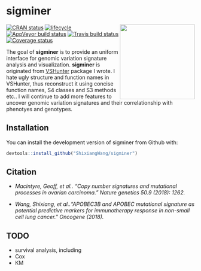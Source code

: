 
<!-- README.md is generated from README.Rmd. Please edit that file -->
sigminer
========

<img src="https://github.com/ShixiangWang/sigminer/blob/master/inst/figures/sigminer.png" height="200" align="right" />

[![CRAN status](https://www.r-pkg.org/badges/version/sigminer)](https://cran.r-project.org/package=sigminer) [![lifecycle](https://img.shields.io/badge/lifecycle-maturing-blue.svg)](https://www.tidyverse.org/lifecycle/#maturing) [![AppVeyor build status](https://ci.appveyor.com/api/projects/status/github/ShixiangWang/sigminer?branch=master&svg=true)](https://ci.appveyor.com/project/ShixiangWang/sigminer) [![Travis build status](https://travis-ci.org/ShixiangWang/sigminer.svg?branch=master)](https://travis-ci.org/ShixiangWang/sigminer) [![Coverage status](https://codecov.io/gh/ShixiangWang/sigminer/branch/master/graph/badge.svg)](https://codecov.io/github/ShixiangWang/sigminer?branch=master)

The goal of **sigminer** is to provide an uniform interface for genomic variation signature analysis and visualization. **sigminer** is originated from [VSHunter](https://github.com/ShixiangWang/VSHunter) package I wrote. I hate ugly structure and function names in VSHunter, thus reconstruct it using concise function names, S4 classes and S3 methods etc.. I will continue to add more features to uncover genomic variation signatures and their correlationship with phenotyes and genotypes.

Installation
------------

You can install the development version of sigminer from Github with:

``` r
devtools::install_github("ShixiangWang/sigminer")
```

Citation
--------

-   *Macintyre, Geoff, et al.. “Copy number signatures and mutational processes in ovarian carcinoma.” Nature genetics 50.9 (2018): 1262.*

-   *Wang, Shixiang, et al..“APOBEC3B and APOBEC mutational signature as potential predictive markers for immunotherapy response in non-small cell lung cancer.” Oncogene (2018).*

TODO
----

-   survival analysis, including
-   Cox
-   KM

